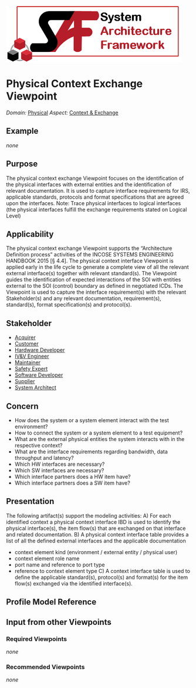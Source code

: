 ![System Architecture Framework](../diagrams/Logo_SAF.png)
# Physical Context Exchange Viewpoint
*Domain:* [Physical](../domains.md#Domain-Physical) *Aspect:* [Context & Exchange](../aspects.md#Aspect-Context-&-Exchange)
## Example
*none*
## Purpose
The physical context exchange Viewpoint focuses on the identification of the physical interfaces with external entities and the identification of relevant documentation. It is used to capture interface requirements for IRS, applicable standards, protocols and format specifications that are agreed upon the interfaces.
Note: Trace physical interfaces to logical interfaces 
(the physical interfaces fulfill the exchange requirements stated on Logical Level)
## Applicability
The physical context exchange Viewpoint supports the “Architecture Definition process” activities of the INCOSE SYSTEMS ENGINEERING HANDBOOK 2015 [§ 4.4]. The physical context interface Viewpoint is applied early in the life cycle to generate a complete view of all the relevant external interface(s) together with relevant standard(s). The Viewpoint guides the identification of expected interactions of the SOI with entities external to the SOI (control) boundary as defined in negotiated ICDs. The Viewpoint is used to capture the interface requirement(s) with the relevant Stakeholder(s) and any relevant documentation, requirement(s), standard(s), format specification(s) and protocol(s).
## Stakeholder
* [Acquirer](../stakeholders.md#Acquirer)
* [Customer](../stakeholders.md#Customer)
* [Hardware Developer](../stakeholders.md#Hardware-Developer)
* [IV&V Engineer](../stakeholders.md#IV&V-Engineer)
* [Maintainer](../stakeholders.md#Maintainer)
* [Safety Expert](../stakeholders.md#Safety-Expert)
* [Software Developer](../stakeholders.md#Software-Developer)
* [Supplier](../stakeholders.md#Supplier)
* [System Architect](../stakeholders.md#System-Architect)
## Concern
* How does the system or a system element interact with the test environment?
* How to connect the system or a system element to a test equipment?
* What are the external physical entities the system interacts with in the respective context?
* What are the interface requirements regarding bandwidth, data throughput and latency?
* Which HW interfaces are necessary?
* Which SW interfaces are necessary?
* Which interface partners does a HW item have?
* Which interface partners does a SW item have?
## Presentation
The following artifact(s) support the modeling activities:
A) For each identified context a physical context interface IBD is used to identify the physical interface(s), the item flow(s) that are exchanged on that interface and related documentation.
B) A physical context interface table provides a list of all the defined external interfaces and the applicable documentation
* context element kind (environment / external entity / physical user)
* context element role name
* port name and reference to port type
* reference to context element type
C) A context interface table is used to define the applicable standard(s), protocol(s) and format(s) for the item flow(s) exchanged via the identified interface(s).

## Profile Model Reference
## Input from other Viewpoints
### Required Viewpoints
*none*
### Recommended Viewpoints
*none*
